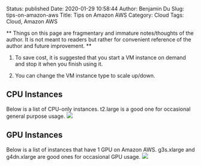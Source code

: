 Status: published
Date: 2020-01-29 10:58:44
Author: Benjamin Du
Slug: tips-on-amazon-aws
Title: Tips on Amazon AWS
Category: Cloud
Tags: Cloud, Amazon AWS

**
Things on this page are fragmentary and immature notes/thoughts of the author.
It is not meant to readers but rather for convenient reference of the author and future improvement.
**

1. To save cost, 
    it is suggested that you start a VM instance on demand
    and stop it when you finish using it.

2. You can change the VM instance type to scale up/down.

## CPU Instances

Below is a list of CPU-only instances.
t2.large is a good one for occasional general purpose usage.
![](https://user-images.githubusercontent.com/824507/73387307-3c6bc200-4285-11ea-9119-d5396c011cc5.png)

## GPU Instances

Below is a list of instances that have 1 GPU on Amazon AWS.
g3s.xlarge and g4dn.xlarge are good ones for occasional GPU usage.
![](https://user-images.githubusercontent.com/824507/73386836-607ad380-4284-11ea-862a-d04a19b98ee2.png)
